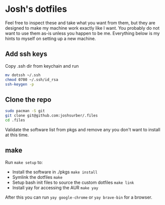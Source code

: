 # Josh's dotfiles

Feel free to inspect these and take what you want from them, but they are designed to make my machine work exactly like I want. You probably do not want to use them as-is unless you happen to be me. Everything below is my hints to myself on setting up a new machine.

## Add ssh keys

Copy .ssh dir from keychain and run

```bash
mv dotssh ~/.ssh
chmod 0700 ~/.ssh/id_rsa
ssh-keygen -p
```

## Clone the repo

```bash
sudo pacman -S git
git clone git@github.com:joshsurber/.files
cd .files
```

Validate the software list from pkgs and remove any you don't want to install at this time.

## make

Run `make setup` to:

- Install the software in ./pkgs `make install`
- Symlink the dotfiles `make`
- Setup bash init files to source the custom dotfiles `make link`
- Install yay for accessing the AUR `make yay`

After this you can run `yay google-chrome` or `yay brave-bin` for a browser.
